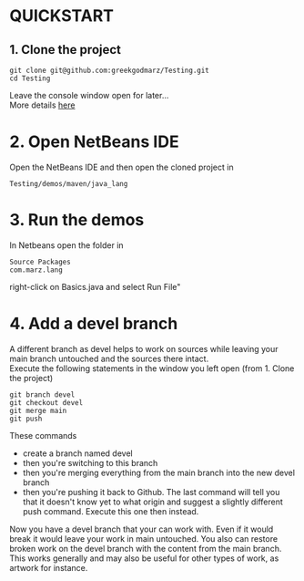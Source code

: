 # QUICKSTART

## 1. Clone the project
```
git clone git@github.com:greekgodmarz/Testing.git
cd Testing
```
Leave the console window open for later...  
More details [here](HOWTO.md)

# 2. Open NetBeans IDE
Open the NetBeans IDE and then open the cloned project in 
```
Testing/demos/maven/java_lang
```

# 3. Run the demos
In Netbeans open the folder in 
```
Source Packages
com.marz.lang
```
right-click on Basics.java and select Run File"

# 4. Add a devel branch
A different branch as devel helps to work on sources while leaving your main branch untouched and the sources there intact.  
Execute the following statements in the window you left open (from 1. Clone the project)
```
git branch devel
git checkout devel
git merge main
git push
```
These commands
- create a branch named devel
- then you're switching to this branch
- then you're merging everything from the main branch into the new devel branch
- then you're pushing it back to Github.
The last command will tell you that it doesn't know yet to what origin and suggest a slightly different push command. Execute this one then instead.
  
Now you have a devel branch that your can work with. Even if it would break it would leave your work in main untouched. You also can restore broken work on the devel branch with the content from the main branch.  
This works generally and may also be useful for other types of work, as artwork for instance.

